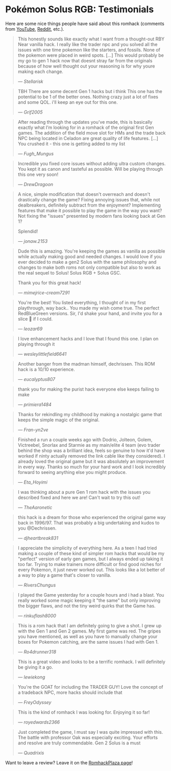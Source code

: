 # Pokémon Solus RGB: Testimonials

Here are some nice things people have said about this romhack (comments from [YouTube][youtube], [Reddit][reddit], etc.).

> This honestly sounds like exactly what I want from a thought-out RBY Near vanilla hack. I really like the trader npc and you solved all the issues with one time pokemon like the starters, and fossils. None of the pokemon were placed in weird spots. [...] This would probably be my go to gen 1 hack now that doesnt stray far from the originals because of how well thought out your reasoning is for why youre making each change.
> 
> _— Stellarisk_

> TBH There are some decent Gen 1 hacks but i think This one has the potential to be 1 of the better ones. Nothing crazy just a lot of fixes and some QOL. i'll keep an eye out for this one. 
>
> _— Grif2005_

> After reading through the updates you’ve made, this is basically exactly what I’m looking for in a romhack of the original first Gen games. The addition of the field move slot for HMs and the trade back NPC being located in Celadon are great quality of life features. [...] You crushed it - this one is getting added to my list
>
> _— Fugh\_Mungus_

> Incredible you fixed core issues without adding ultra custom changes. You kept it as canon and tasteful as possible. Will be playing through this one very soon!
>
> _— DrewDragoon_

> A nice, simple modification that doesn't overreach and doesn't drastically change the game? Fixing annoying issues that, while not dealbreakers, definitely subtract from the enjoyment? Implementing features that make it possible to play the game in the way you want? Not fixing the "issues" presented by modern fans looking back at Gen 1?  
> 
> Splendid!
>
> _— jonaw.2153_

> Dude this is amazing. You're keeping the games as vanilla as possible while actually making good and needed changes. I would love if you ever decided to make a gen2 Solus with the same philosophy and changes to make both roms not only compatible but also to work as the real sequel to Solus! Solus RGB + Solus GSC. 
> 
> Thank you for this great hack!
>
> _— mimejrice-cream7291_

> You're the best! You listed everything, I thought of in my first playthrough, way back.. You made my wish come true. The perfect RedBlueGreen versions. Sir, I'd shake your hand, and invite you for a slice 🍕 if I could.
>
> _— leozar69_

> I love enhancement hacks and I love that I found this one. I plan on playing through it
>
> _— wesleylittlefield6641_

> Another banger from the madman himself, dechrissen. This ROM hack is a 10/10 experience.
>
> _— eucalyptus807_

> thank you for making the purist hack everyone else keeps failing to make
>
> _— primiera1484_

> Thanks for rekindling my childhood by making a nostalgic game that keeps the simple magic of the original.
>
> _— Fran-yn2ve_

> Finished a run a couple weeks ago with Dodrio, Jolteon, Golem, Victreebel, Snorlax and Starmie as my main/elite 4 team (evo trader behind the shop was a brilliant idea, feels so genuine to how it'd have worked if ninty actually removed the link cable like they considered). I already loved the original game but it was absolutely an improvement in every way. Thanks so much for your hard work and I look incredibly forward to seeing anything else you might produce.
>
> _— Eta_Hoyimi_

> I was thinking about a pure Gen 1 rom hack with the issues you described fixed and here we are!  Can't wait to try this out!
>
> _— TheAaronetic_

> this hack is a dream for those who experienced the original game way back in 1996/97.  That was probably a big undertaking and kudos to you @Dechrissen.
>
> _— djheartbreak831_

> I appreciate the simplicity of everything here. As a teen I had tried making a couple of these kind of simpler rom hacks that would be my "perfect" version of early gen games, but I always ended up taking it too far. Trying to make trainers more difficult or find good niches for every Pokemon,  it just never worked out. This looks like a lot better of a way to play a game that's closer to vanilla.
>
> _— RiversChungus_

> I played the Game yesterday for a couple hours and i had a blast. You really worked some magic keeping it "the same" but only improving the bigger flaws, and not the tiny weird quirks that the Game has.
>
> _— rinkuflash8000_


> This is a rom hack that I am definitely going to give a shot. I grew up with the Gen 1 and Gen 2 games. My first game was red. The gripes you have mentioned, as well as you have to manually change your boxes for Pokemon catching, are the same issues I had with Gen 1.
>
> _— Ro4drunner318_


> This is a great video and looks to be a terrific romhack. I will definitely be giving it a go.
>
> _— lewiekong_

> You're the GOAT for including the TRADER GUY! Love the concept of a tradeback NPC, more hacks should include that 
>
> _— FreyOdyssey_

> This is the kind of romhack I was looking for. Enjoying it so far!
>
> _— royedwards2366_

> Just completed the game, I must say I was quite impressed with this. The battle with professor Oak was especially exciting. Your efforts and resolve are truly commendable. Gen 2 Solus is a must
>
> _— Quadrixis_



Want to leave a review? Leave it on the [RomhackPlaza page][romhackplaza]!

[youtube]: https://www.youtube.com/watch?v=ANRiLuondLE
[reddit]: https://www.reddit.com/r/PokemonROMhacks/comments/1fd7hg9/pok%C3%A9mon_solus_redgreenblue/
[romhackplaza]: https://romhackplaza.org/romhacks/pokemon-solus-rgb-game-boy/